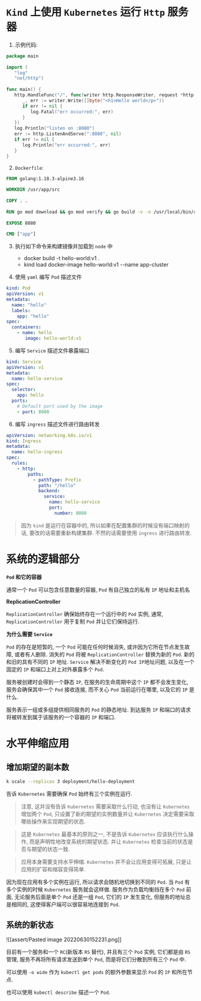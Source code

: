 ```toc
```

# `Kind` 上使用 `Kubernetes` 运行 `Http` 服务器

1. 示例代码:

```go
package main  
  
import (  
   "log"  
   "net/http")  
  
func main() {  
   http.HandleFunc("/", func(writer http.ResponseWriter, request *http.Request) {  
      _, err := writer.Write([]byte("<h1>Hello world</p>"))  
      if err != nil {  
         log.Fatal("err occurred:", err)  
      }  
   })  
   log.Println("listen on :8080")  
   err := http.ListenAndServe(":8080", nil)  
   if err != nil {  
      log.Println("err occurred:", err)  
   }  
}
```

2. `Dockerfile`:

```dockerfile
FROM golang:1.18.3-alpine3.16  
  
WORKDIR /usr/app/src  
  
COPY . .  
  
RUN go mod download && go mod verify && go build -v -o /usr/local/bin/app .  
  
EXPOSE 8080  
  
CMD ["app"]
```

3. 执行如下命令来构建镜像并加载到 `node` 中
	* docker build -t hello-world:v1 .
	* kind load docker-image hello-world:v1 --name app-cluster

4. 使用 `yaml` 编写 `Pod` 描述文件

```yaml
kind: Pod  
apiVersion: v1  
metadata:  
  name: "hello"  
  labels:  
    app: "hello"  
spec:  
  containers:  
    - name: hello  
       image: hello-world:v1  
```

5. 编写 `Service` 描述文件暴露端口

```yaml
kind: Service  
apiVersion: v1  
metadata:  
  name: hello-service  
spec:  
  selector:  
    app: hello  
  ports:  
    # Default port used by the image  
    - port: 8080
```

6. 编写 `ingress` 描述文件进行路由转发

```yaml
apiVersion: networking.k8s.io/v1  
kind: Ingress  
metadata:  
  name: hello-ingress  
spec:  
  rules:  
    - http:  
        paths:  
          - pathType: Prefix  
            path: "/hello"  
            backend:  
              service:  
                name: hello-service  
                port:  
                  number: 8080
```

> 因为 `kind` 是运行在容器中的, 所以如果在配置集群的时候没有端口映射的话, 要改的话需要重新构建集群. 不然的话需要使用 `ingress` 进行路由转发.

# 系统的逻辑部分

**`Pod` 和它的容器**

通常一个 `Pod` 可以包含任意数量的容器, `Pod` 有自己独立的私有 `IP` 地址和主机名

**ReplicationController**

`ReplicationController` 确保始终存在一个运行中的 `Pod` 实例, 通常, `ReplicationController` 用于复制 `Pod` 并让它们保持运行.

**为什么需要 `Service`**

`Pod` 的存在是短暂的, 一个 `Pod` 可能在任何时候消失, 或许因为它所在节点发生故障, 或者有人删除. 消失的 `Pod` 将被 `ReplicationController` 替换为新的 `Pod`. 新的和旧的具有不同的 `IP` 地址. `Service` 解决不断变化的 `Pod IP`地址问题, 以及在一个固定的 `IP` 和端口上对上对外暴露多个 `Pod`.

服务被创建时会得到一个静态 `IP`, 在服务的生命周期中这个 `IP` 都不会发生变化, 服务会确保其中一个 `Pod` 接收连接, 而不关心 `Pod` 当前运行在哪里, 以及它的 `IP` 是什么.

服务表示一组或多组提供相同服务的 `Pod` 的静态地址. 到达服务 `IP` 和端口的请求将被转发到属于该服务的一个容器的 `IP` 和端口.

# 水平伸缩应用

## 增加期望的副本数

```bash
k scale --replicas 3 deployment/hello-deployment
```

告诉 `Kubernetes` 需要确保 `Pod` 始终有三个实例在运行.

> 注意, 这并没有告诉 `Kubernetes` 需要采取什么行动, 也没有让 `Kubernetes` 增加两个 `Pod`, 只设置了新的期望的实例数量并让 `Kubernetes` 决定需要采取哪些操作来实现期望的状态.

> 这是 `Kubernetes` 最基本的原则之一, 不是告诉 `Kubernetes` 应该执行什么操作, 而是声明性地改变系统的期望状态. 并让 `Kubernetes` 检查当前的状态是否与期望的状态一致.

> 应用本身需要支持水平伸缩. `Kubernetes` 并不会让应用变得可拓展, 只是让应用的扩容和缩容变得简单.

因为现在应用有多个实例在运行, 所以请求会随机地切换到不同的 `Pod`. 当 `Pod` 有多个实例的时候 `Kubernetes` 服务就会这样做. 服务作为负载均衡挡在多个 `Pod` 前面, 无论服务后面是单个 `Pod` 还是一组 `Pod`, 它们的 `IP` 发生变化, 但服务的地址总是相同的, 这使得客户端可以很容易地连接到 `Pod`.

## 系统的新状态

![[assert/Pasted image 20220630152231.png]]

目前有一个服务和一个 `RC`(新版本 `RS` 替代), 并且有三个 `Pod` 实例, 它们都是由 `RS` 管理, 服务不再将所有请求发送到单个 `Pod`, 而是将它们分散到所有三个 `Pod` 中.

可以使用 `-o wide` 作为 `kubectl get pods` 的额外参数来显示 `Pod` 的 `IP` 和所在节点.

也可以使用 `kubectl describe` 描述一个 `Pod`.

